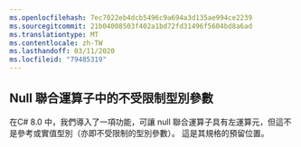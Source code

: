 ```yaml
---
ms.openlocfilehash: 7ec7022eb4dcb5496c9a694a3d135ae994ce2239
ms.sourcegitcommit: 21b04008503f402a1bd72fd31496f5604bd8a6ad
ms.translationtype: MT
ms.contentlocale: zh-TW
ms.lasthandoff: 03/11/2020
ms.locfileid: "79485319"
---
```

## <a name="unconstrained-type-parameter-in-null-coalescing-operator"></a>Null 聯合運算子中的不受限制型別參數

在C# 8.0 中，我們導入了一項功能，可讓 null 聯合運算子具有左運算元，但這不是參考或實值型別（亦即不受限制的型別參數）。 這是其規格的預留位置。
